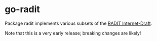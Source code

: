 # go-radit

Package radit implements various subsets of the [RADIT Internet-Draft](https://datatracker.ietf.org/doc/html/draft-coretta-oiddir-radit).

Note that this is a very early release; breaking changes are likely!
